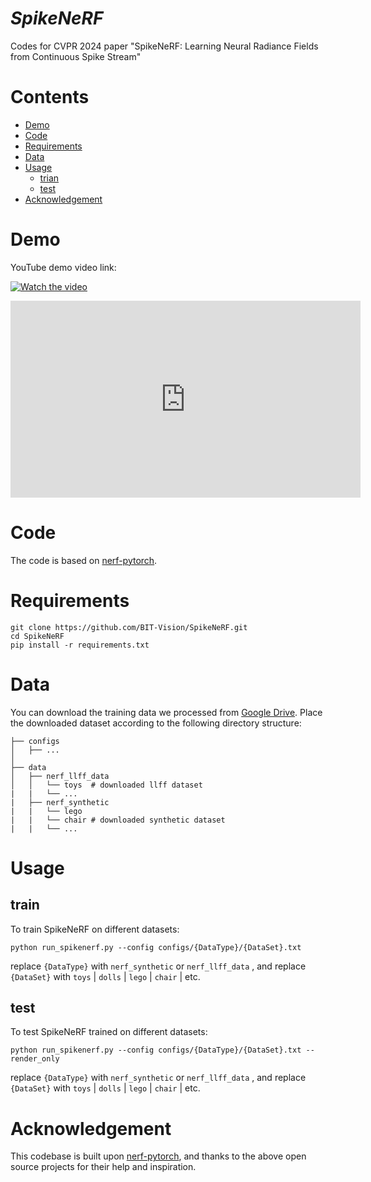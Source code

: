 # ***SpikeNeRF***
Codes for CVPR 2024 paper "SpikeNeRF: Learning Neural Radiance Fields from Continuous Spike Stream"


# Contents
- [Demo](#Demo)
- [Code](#Code)
- [Requirements](#Requirements)
- [Data](#Data)
- [Usage](#Usage)
  - [trian](#train)
  - [test](#test)
- [Acknowledgement](#Acknowledgement)


# Demo
YouTube demo video link:

[![Watch the video](https://img.youtube.com/vi/AX07rpFppCc/0.jpg)](https://www.youtube.com/watch?v=AX07rpFppCc)

<iframe width="560" height="315" src="https://www.youtube.com/embed/AX07rpFppCc" frameborder="0" allow="accelerometer; autoplay; encrypted-media; gyroscope; picture-in-picture" allowfullscreen></iframe>



# Code
The code is based on [nerf-pytorch](https://github.com/yenchenlin/nerf-pytorch).


# Requirements

```
git clone https://github.com/BIT-Vision/SpikeNeRF.git
cd SpikeNeRF
pip install -r requirements.txt
```


# Data
You can download the training data we processed from [Google Drive](https://drive.google.com/drive/my-drive).
Place the downloaded dataset according to the following directory structure:
```
├── configs                                                                                                       
│   ├── ...                                                                                     
│                                                                                               
├── data                                                                                                                                                                                                       
│   ├── nerf_llff_data                                                                                                                                                                                                                              
│   │   └── toys  # downloaded llff dataset                                                                                  
|   |   └── ...
|   ├── nerf_synthetic
|   |   └── lego
|   |   └── chair # downloaded synthetic dataset
|   |   └── ...
```


# Usage

## train
To train SpikeNeRF on different datasets:
```
python run_spikenerf.py --config configs/{DataType}/{DataSet}.txt
```
replace ```{DataType}``` with ```nerf_synthetic``` or ```nerf_llff_data``` , and replace ```{DataSet}``` with ```toys``` | ```dolls``` | ```lego``` | ```chair``` | etc.

## test
To test SpikeNeRF trained on different datasets:
```
python run_spikenerf.py --config configs/{DataType}/{DataSet}.txt --render_only
```
replace ```{DataType}``` with ```nerf_synthetic``` or ```nerf_llff_data``` , and replace ```{DataSet}``` with ```toys``` | ```dolls``` | ```lego``` | ```chair``` | etc.


# Acknowledgement
This codebase is built upon [nerf-pytorch](https://github.com/yenchenlin/nerf-pytorch), and thanks to the above open source projects for their help and inspiration.
